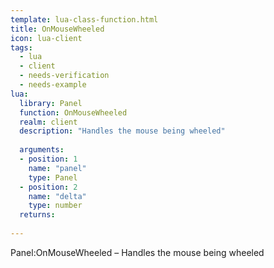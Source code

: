 ```yaml
---
template: lua-class-function.html
title: OnMouseWheeled
icon: lua-client
tags:
  - lua
  - client
  - needs-verification
  - needs-example
lua:
  library: Panel
  function: OnMouseWheeled
  realm: client
  description: "Handles the mouse being wheeled"
  
  arguments:
  - position: 1
    name: "panel"
    type: Panel
  - position: 2
    name: "delta"
    type: number
  returns:
    
---
```


<div class="lua__search__keywords">
Panel:OnMouseWheeled &#x2013; Handles the mouse being wheeled
</div>

